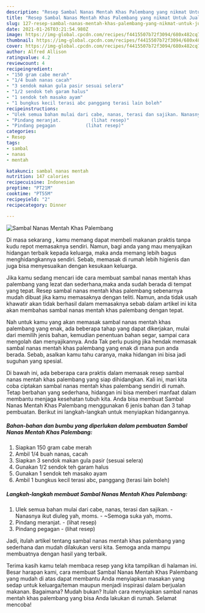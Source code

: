 ```yaml
---
description: "Resep Sambal Nanas Mentah Khas Palembang yang nikmat Untuk Jualan"
title: "Resep Sambal Nanas Mentah Khas Palembang yang nikmat Untuk Jualan"
slug: 127-resep-sambal-nanas-mentah-khas-palembang-yang-nikmat-untuk-jualan
date: 2021-01-26T03:21:54.980Z
image: https://img-global.cpcdn.com/recipes/f4415507b72f3094/680x482cq70/sambal-nanas-mentah-khas-palembang-foto-resep-utama.jpg
thumbnail: https://img-global.cpcdn.com/recipes/f4415507b72f3094/680x482cq70/sambal-nanas-mentah-khas-palembang-foto-resep-utama.jpg
cover: https://img-global.cpcdn.com/recipes/f4415507b72f3094/680x482cq70/sambal-nanas-mentah-khas-palembang-foto-resep-utama.jpg
author: Alfred Allison
ratingvalue: 4.2
reviewcount: 4
recipeingredient:
- "150 gram cabe merah"
- "1/4 buah nanas cacah"
- "3 sendok makan gula pasir sesuai selera"
- "1/2 sendok teh garam halus"
- "1 sendok teh masako ayam"
- "1 bungkus kecil terasi abc panggang terasi lain boleh"
recipeinstructions:
- "Ulek semua bahan mulai dari cabe, nanas, terasi dan sajikan. Nanasnya ikut diuleg yah, moms. ~Semoga suka yah, moms."
- "Pindang meranjat.           (lihat resep)"
- "Pindang pegagan           (lihat resep)"
categories:
- Resep
tags:
- sambal
- nanas
- mentah

katakunci: sambal nanas mentah 
nutrition: 147 calories
recipecuisine: Indonesian
preptime: "PT21M"
cooktime: "PT55M"
recipeyield: "2"
recipecategory: Dinner

---
```



![Sambal Nanas Mentah Khas Palembang](https://img-global.cpcdn.com/recipes/f4415507b72f3094/680x482cq70/sambal-nanas-mentah-khas-palembang-foto-resep-utama.jpg)

Di masa  sekarang , kamu memang dapat membeli makanan praktis tanpa kudu repot memasaknya sendiri. Namun, bagi anda yang mau menyajikan hidangan terbaik kepada keluarga, maka anda memang lebih bagus menghidangkannya sendiri. Sebab, memasak di rumah lebih higienis dan juga bisa menyesuaikan dengan kesukaan keluarga.

Jika kamu sedang mencari ide cara membuat sambal nanas mentah khas palembang yang lezat dan sederhana,maka anda sudah berada di tempat yang tepat. Resep sambal nanas mentah khas palembang  sebenarnya mudah dibuat jika kamu memasaknya dengan teliti. Namun, anda tidak usah khawatir akan tidak berhasil dalam memasaknya 
sebab dalam artikel ini kita akan membahas sambal nanas mentah khas palembang dengan tepat.  



Nah untuk kamu yang akan memasak sambal nanas mentah khas palembang yang enak, ada beberapa tahap yang dapat dikerjakan, mulai dari memilih jenis bahan, kemudian penentuan bahan segar, sampai cara mengolah dan menyajikannya. Anda Tak perlu pusing jika hendak memasak sambal nanas mentah khas palembang yang enak di mana pun anda berada. Sebab, asalkan kamu  tahu caranya, maka hidangan ini bisa jadi suguhan yang spesial.

Di bawah ini, ada beberapa cara praktis  dalam memasak resep sambal nanas mentah khas palembang yang siap dihidangkan. Kali ini, mari kita coba ciptakan sambal nanas mentah khas palembang sendiri di rumah. Tetap berbahan yang sederhana, hidangan ini bisa memberi manfaat dalam membantu menjaga kesehatan tubuh kita. Anda bisa membuat Sambal Nanas Mentah Khas Palembang menggunakan 6 jenis bahan dan 3 tahap pembuatan. Berikut ini langkah-langkah untuk menyiapkan hidangannya.

<!--inarticleads1-->

##### Bahan-bahan dan bumbu yang diperlukan dalam pembuatan Sambal Nanas Mentah Khas Palembang:

1. Siapkan 150 gram cabe merah
1. Ambil 1/4 buah nanas, cacah
1. Siapkan 3 sendok makan gula pasir (sesuai selera)
1. Gunakan 1/2 sendok teh garam halus
1. Gunakan 1 sendok teh masako ayam
1. Ambil 1 bungkus kecil terasi abc, panggang (terasi lain boleh)




<!--inarticleads2-->

##### Langkah-langkah membuat Sambal Nanas Mentah Khas Palembang:

1. Ulek semua bahan mulai dari cabe, nanas, terasi dan sajikan. - Nanasnya ikut diuleg yah, moms. - ~Semoga suka yah, moms.
1. Pindang meranjat. -           (lihat resep)
1. Pindang pegagan -           (lihat resep)




Jadi, itulah artikel tentang  sambal nanas mentah khas palembang  yang sederhana dan mudah dilakukan versi kita. Semoga anda mampu membuatnya dengan hasil yang terbaik. 

Terima kasih kamu telah membaca resep yang kita tampilkan di halaman ini. Besar harapan kami, cara membuat  Sambal Nanas Mentah Khas Palembang yang mudah di atas dapat membantu Anda menyiapkan masakan yang sedap untuk keluarga/teman maupun menjadi inspirasi dalam berjualan makanan. Bagaimana? Mudah bukan? Itulah cara menyiapkan sambal nanas mentah khas palembang yang bisa Anda lakukan di rumah. Selamat mencoba!

